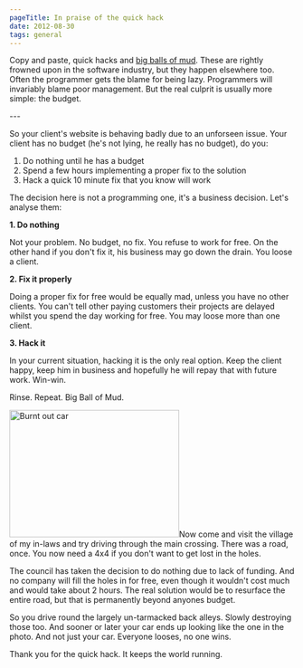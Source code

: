 ```yaml
---
pageTitle: In praise of the quick hack
date: 2012-08-30
tags: general
---
```

<p>Copy and paste, quick hacks and <a title="Big Ball of Mud" href="http://www.laputan.org/mud/">big balls of mud</a>. These are rightly frowned upon in the software industry, but they happen elsewhere too. Often the programmer gets the blame for being lazy. Programmers will invariably blame poor management. But the real culprit is usually more simple: the budget.</p>
---

<p>So your client's website is behaving badly due to an unforseen issue. Your client has no budget (he's not lying, he really has no budget), do you:</p>
<ol>
<li>Do nothing until he has a budget</li>
<li>Spend a few hours implementing a proper fix to the solution</li>
<li>Hack a quick 10 minute fix that you know will work</li>
</ol>
<p>The decision here is not a programming one, it's a business decision. Let's analyse them:</p>
<p><strong>1. Do nothing</strong></p>
<p>Not your problem. No budget, no fix. You refuse to work for free. On the other hand if you don't fix it, his business may go down the drain. You loose a client.</p>
<p><strong>2. Fix it properly</strong></p>
<p>Doing a proper fix for free would be equally mad, unless you have no other clients. You can't tell other paying customers their projects are delayed whilst you spend the day working for free. You may loose more than one client.</p>
<p><strong>3. Hack it</strong></p>
<p>In your current situation, hacking it is the only real option. Keep the client happy, keep him in business and hopefully he will repay that with future work. Win-win.</p>
<p>Rinse. Repeat. Big Ball of Mud.</p>
<p><img src="/assets/images/7870251588_7b75ca4dec.jpg" alt="Burnt out car" width="300" height="225" />Now come and visit the village of my in-laws and try driving through the main crossing. There was a road, once. You now need a 4x4 if you don't want to get lost in the holes.</p>
<p>The council has taken the decision to do nothing due to lack of funding. And no company will fill the holes in for free, even though it wouldn't cost much and would take about 2 hours. The real solution would be to resurface the entire road, but that is permanently beyond anyones budget.</p>
<p>So you drive round the largely un-tarmacked back alleys. Slowly destroying those too. And sooner or later your car ends up looking like the one in the photo. And not just your car. Everyone looses, no one wins.</p>
<p>Thank you for the quick hack. It keeps the world running.</p>